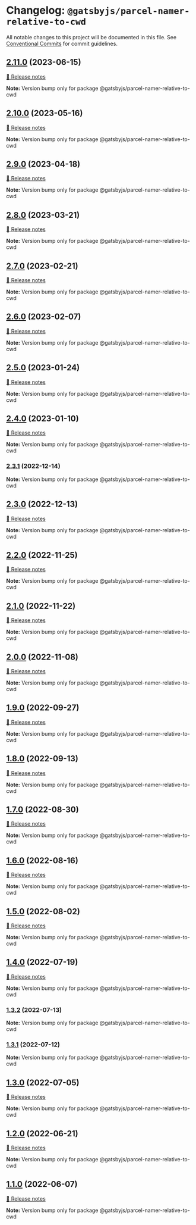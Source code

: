 # Changelog: `@gatsbyjs/parcel-namer-relative-to-cwd`

All notable changes to this project will be documented in this file.
See [Conventional Commits](https://conventionalcommits.org) for commit guidelines.

## [2.11.0](https://github.com/gatsbyjs/gatsby/commits/@gatsbyjs/parcel-namer-relative-to-cwd@2.11.0/packages/@gatsbyjs/parcel-namer-relative-to-cwd) (2023-06-15)

[🧾 Release notes](https://www.gatsbyjs.com/docs/reference/release-notes/v5.11)

**Note:** Version bump only for package @gatsbyjs/parcel-namer-relative-to-cwd

## [2.10.0](https://github.com/gatsbyjs/gatsby/commits/@gatsbyjs/parcel-namer-relative-to-cwd@2.10.0/packages/@gatsbyjs/parcel-namer-relative-to-cwd) (2023-05-16)

[🧾 Release notes](https://www.gatsbyjs.com/docs/reference/release-notes/v5.10)

**Note:** Version bump only for package @gatsbyjs/parcel-namer-relative-to-cwd

## [2.9.0](https://github.com/gatsbyjs/gatsby/commits/@gatsbyjs/parcel-namer-relative-to-cwd@2.9.0/packages/@gatsbyjs/parcel-namer-relative-to-cwd) (2023-04-18)

[🧾 Release notes](https://www.gatsbyjs.com/docs/reference/release-notes/v5.9)

**Note:** Version bump only for package @gatsbyjs/parcel-namer-relative-to-cwd

## [2.8.0](https://github.com/gatsbyjs/gatsby/commits/@gatsbyjs/parcel-namer-relative-to-cwd@2.8.0/packages/@gatsbyjs/parcel-namer-relative-to-cwd) (2023-03-21)

[🧾 Release notes](https://www.gatsbyjs.com/docs/reference/release-notes/v5.8)

**Note:** Version bump only for package @gatsbyjs/parcel-namer-relative-to-cwd

## [2.7.0](https://github.com/gatsbyjs/gatsby/commits/@gatsbyjs/parcel-namer-relative-to-cwd@2.7.0/packages/@gatsbyjs/parcel-namer-relative-to-cwd) (2023-02-21)

[🧾 Release notes](https://www.gatsbyjs.com/docs/reference/release-notes/v5.7)

**Note:** Version bump only for package @gatsbyjs/parcel-namer-relative-to-cwd

## [2.6.0](https://github.com/gatsbyjs/gatsby/commits/@gatsbyjs/parcel-namer-relative-to-cwd@2.6.0/packages/@gatsbyjs/parcel-namer-relative-to-cwd) (2023-02-07)

[🧾 Release notes](https://www.gatsbyjs.com/docs/reference/release-notes/v5.6)

**Note:** Version bump only for package @gatsbyjs/parcel-namer-relative-to-cwd

## [2.5.0](https://github.com/gatsbyjs/gatsby/commits/@gatsbyjs/parcel-namer-relative-to-cwd@2.5.0/packages/@gatsbyjs/parcel-namer-relative-to-cwd) (2023-01-24)

[🧾 Release notes](https://www.gatsbyjs.com/docs/reference/release-notes/v5.5)

**Note:** Version bump only for package @gatsbyjs/parcel-namer-relative-to-cwd

## [2.4.0](https://github.com/gatsbyjs/gatsby/commits/@gatsbyjs/parcel-namer-relative-to-cwd@2.4.0/packages/@gatsbyjs/parcel-namer-relative-to-cwd) (2023-01-10)

[🧾 Release notes](https://www.gatsbyjs.com/docs/reference/release-notes/v5.4)

**Note:** Version bump only for package @gatsbyjs/parcel-namer-relative-to-cwd

### [2.3.1](https://github.com/gatsbyjs/gatsby/commits/@gatsbyjs/parcel-namer-relative-to-cwd@2.3.1/packages/@gatsbyjs/parcel-namer-relative-to-cwd) (2022-12-14)

**Note:** Version bump only for package @gatsbyjs/parcel-namer-relative-to-cwd

## [2.3.0](https://github.com/gatsbyjs/gatsby/commits/@gatsbyjs/parcel-namer-relative-to-cwd@2.3.0/packages/@gatsbyjs/parcel-namer-relative-to-cwd) (2022-12-13)

[🧾 Release notes](https://www.gatsbyjs.com/docs/reference/release-notes/v5.3)

**Note:** Version bump only for package @gatsbyjs/parcel-namer-relative-to-cwd

## [2.2.0](https://github.com/gatsbyjs/gatsby/commits/@gatsbyjs/parcel-namer-relative-to-cwd@2.2.0/packages/@gatsbyjs/parcel-namer-relative-to-cwd) (2022-11-25)

[🧾 Release notes](https://www.gatsbyjs.com/docs/reference/release-notes/v5.2)

**Note:** Version bump only for package @gatsbyjs/parcel-namer-relative-to-cwd

## [2.1.0](https://github.com/gatsbyjs/gatsby/commits/@gatsbyjs/parcel-namer-relative-to-cwd@2.1.0/packages/@gatsbyjs/parcel-namer-relative-to-cwd) (2022-11-22)

[🧾 Release notes](https://www.gatsbyjs.com/docs/reference/release-notes/v5.1)

**Note:** Version bump only for package @gatsbyjs/parcel-namer-relative-to-cwd

## [2.0.0](https://github.com/gatsbyjs/gatsby/commits/@gatsbyjs/parcel-namer-relative-to-cwd@2.0.0/packages/@gatsbyjs/parcel-namer-relative-to-cwd) (2022-11-08)

[🧾 Release notes](https://www.gatsbyjs.com/docs/reference/release-notes/v5.0)

**Note:** Version bump only for package @gatsbyjs/parcel-namer-relative-to-cwd

## [1.9.0](https://github.com/gatsbyjs/gatsby/commits/@gatsbyjs/parcel-namer-relative-to-cwd@1.9.0/packages/@gatsbyjs/parcel-namer-relative-to-cwd) (2022-09-27)

[🧾 Release notes](https://www.gatsbyjs.com/docs/reference/release-notes/v4.24)

**Note:** Version bump only for package @gatsbyjs/parcel-namer-relative-to-cwd

## [1.8.0](https://github.com/gatsbyjs/gatsby/commits/@gatsbyjs/parcel-namer-relative-to-cwd@1.8.0/packages/@gatsbyjs/parcel-namer-relative-to-cwd) (2022-09-13)

[🧾 Release notes](https://www.gatsbyjs.com/docs/reference/release-notes/v4.23)

**Note:** Version bump only for package @gatsbyjs/parcel-namer-relative-to-cwd

## [1.7.0](https://github.com/gatsbyjs/gatsby/commits/@gatsbyjs/parcel-namer-relative-to-cwd@1.7.0/packages/@gatsbyjs/parcel-namer-relative-to-cwd) (2022-08-30)

[🧾 Release notes](https://www.gatsbyjs.com/docs/reference/release-notes/v4.22)

**Note:** Version bump only for package @gatsbyjs/parcel-namer-relative-to-cwd

## [1.6.0](https://github.com/gatsbyjs/gatsby/commits/@gatsbyjs/parcel-namer-relative-to-cwd@1.6.0/packages/@gatsbyjs/parcel-namer-relative-to-cwd) (2022-08-16)

[🧾 Release notes](https://www.gatsbyjs.com/docs/reference/release-notes/v4.21)

**Note:** Version bump only for package @gatsbyjs/parcel-namer-relative-to-cwd

## [1.5.0](https://github.com/gatsbyjs/gatsby/commits/@gatsbyjs/parcel-namer-relative-to-cwd@1.5.0/packages/@gatsbyjs/parcel-namer-relative-to-cwd) (2022-08-02)

[🧾 Release notes](https://www.gatsbyjs.com/docs/reference/release-notes/v4.20)

**Note:** Version bump only for package @gatsbyjs/parcel-namer-relative-to-cwd

## [1.4.0](https://github.com/gatsbyjs/gatsby/commits/@gatsbyjs/parcel-namer-relative-to-cwd@1.4.0/packages/@gatsbyjs/parcel-namer-relative-to-cwd) (2022-07-19)

[🧾 Release notes](https://www.gatsbyjs.com/docs/reference/release-notes/v4.19)

**Note:** Version bump only for package @gatsbyjs/parcel-namer-relative-to-cwd

### [1.3.2](https://github.com/gatsbyjs/gatsby/commits/@gatsbyjs/parcel-namer-relative-to-cwd@1.3.2/packages/@gatsbyjs/parcel-namer-relative-to-cwd) (2022-07-13)

**Note:** Version bump only for package @gatsbyjs/parcel-namer-relative-to-cwd

### [1.3.1](https://github.com/gatsbyjs/gatsby/commits/@gatsbyjs/parcel-namer-relative-to-cwd@1.3.1/packages/@gatsbyjs/parcel-namer-relative-to-cwd) (2022-07-12)

**Note:** Version bump only for package @gatsbyjs/parcel-namer-relative-to-cwd

## [1.3.0](https://github.com/gatsbyjs/gatsby/commits/@gatsbyjs/parcel-namer-relative-to-cwd@1.3.0/packages/@gatsbyjs/parcel-namer-relative-to-cwd) (2022-07-05)

[🧾 Release notes](https://www.gatsbyjs.com/docs/reference/release-notes/v4.18)

**Note:** Version bump only for package @gatsbyjs/parcel-namer-relative-to-cwd

## [1.2.0](https://github.com/gatsbyjs/gatsby/commits/@gatsbyjs/parcel-namer-relative-to-cwd@1.2.0/packages/@gatsbyjs/parcel-namer-relative-to-cwd) (2022-06-21)

[🧾 Release notes](https://www.gatsbyjs.com/docs/reference/release-notes/v4.17)

**Note:** Version bump only for package @gatsbyjs/parcel-namer-relative-to-cwd

## [1.1.0](https://github.com/gatsbyjs/gatsby/commits/@gatsbyjs/parcel-namer-relative-to-cwd@1.1.0/packages/@gatsbyjs/parcel-namer-relative-to-cwd) (2022-06-07)

[🧾 Release notes](https://www.gatsbyjs.com/docs/reference/release-notes/v4.16)

**Note:** Version bump only for package @gatsbyjs/parcel-namer-relative-to-cwd

<a name="before-release-process"></a>
